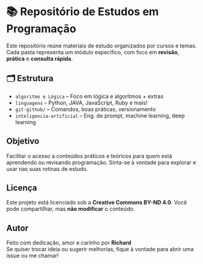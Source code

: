 # 📚 Repositório de Estudos em Programação

Este repositório reúne materiais de estudo organizados por cursos e temas. Cada pasta representa um módulo específico, com foco em **revisão**, **prática** e **consulta rápida**.

## 🗂 Estrutura
- `algoritmo e Lógica` – Foco em lógica e algoritmos + extras
- `linguagens` – Python, JAVA, JavaScript, Ruby e mais! 
- `git-github/` – Comandos, boas práticas, versionamento
- `inteligencia-artificial` – Eng. de prompt, machine learning, deep learning

##  Objetivo

Facilitar o acesso a conteúdos práticos e teóricos para quem está aprendendo ou revisando programação. Sinta-se à vontade para explorar e usar nas suas rotinas de estudo.

##  Licença

Este projeto está licenciado sob a **Creative Commons BY-ND 4.0**. Você pode compartilhar, mas **não modificar** o conteúdo.  

##  Autor

Feito com dedicação, amor e carinho por **Richard**  
Se quiser trocar ideia ou sugerir melhorias, fique à vontade para abrir uma issue ou me chamar! 
